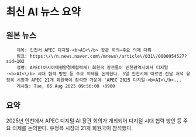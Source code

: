 # 최신 AI 뉴스 요약

## 원본 뉴스
		제목: 인천서 APEC 디지털·<b>AI<\/b> 장관 회의⋯주요 의제 다뤄
		링크: https:\/\/n.news.naver.com\/mnews\/article\/031\/0000954527?sid=102
		설명: APEC(아시아태평양경제협력체) 회원국 장관들이 인천광역시에서 디지털·<b>AI<\/b> 시대 협력 방안 등 주요 의제를 논의한다. 5일 인천시에 따르면 전날 저녁 유정복 시장과 APEC 21개 회원국이 참석한 가운데 'APEC 2025 디지털·<b>AI<\/b>... 
		게시일: Tue, 05 Aug 2025 09:56:00 +0900


## 요약
2025년 인천에서 APEC 디지털·AI 장관 회의가 개최되어 디지털 시대 협력 방안 등 주요 의제를 논의한다. 유정복 시장과 21개 회원국이 참석했다.
